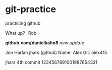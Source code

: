 
# git-practice
practicing github


What up? -Rob


**github.com/danielkahn8** *new update*

Jon Harlan
jhars (github)
Name: Alex
Git: alex415

jhars 4th commit 1234567891001987654321



